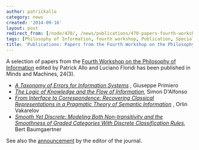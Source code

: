 ```yaml
---
author: patrickallo
category: news
created: '2014-09-16'
layout: post
redirect_from: [/node/470/, /news/publications/470-papers-fourth-workshop-philosophy-information/]
tags: [Philosophy of Information, fourth workshop, Publication, Special Issue]
title: 'Publications: Papers from the Fourth Workshop on the Philosophy of Information'
---
```

A selection of papers from the [Fourth Workshop on the Philosophy of
Information](http://socphilinfo.org/workshops/wpi4) edited by Patrick Allo and
Luciano Floridi has been published in  Minds and Machines, 24(3).

  * [_A Taxonomy of Errors for Information Systems_](http://link.springer.com/article/10.1007/s11023-013-9307-5) , Giuseppe Primiero
  * [_The Logic of Knowledge and the Flow of Information_](http://link.springer.com/article/10.1007/s11023-013-9310-x), Simon D'Alfonso
  * [_From Interface to Correspondence: Recovering Classical Representations in a Pragmatic Theory of Semantic Information_](http://link.springer.com/article/10.1007/s11023-013-9318-2) , Orlin Vakarelov
  * [_Smooth Yet Discrete: Modeling Both Non-transitivity and the Smoothness of Graded Categories With Discrete Classification_](http://link.springer.com/article/10.1007/s11023-013-9328-0)[ _Rules_](http://link.springer.com/article/10.1007/s11023-013-9328-0), Bert Baumgaertner

See also the
[announcement](http://link.springer.com/article/10.1007/s11023-014-9350-x) by
the editor of the journal.

